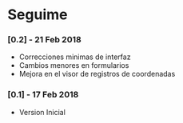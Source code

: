 # Seguime 

### [0.2] - 21 Feb 2018
- Correcciones minimas de interfaz
- Cambios menores en formularios
- Mejora en el visor de registros de coordenadas


### [0.1] - 17 Feb 2018
- Version Inicial

